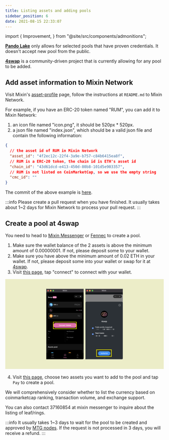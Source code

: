 ```yaml
---
title: Listing assets and adding pools
sidebar_position: 6
date: 2021-08-15 22:33:07
---
```


import {
  Improvement,
} from "@site/src/components/admonitions";

<Improvement />

**[Pando Lake](https://lake.pando.im)** only allows for selected pools that have proven credentials. It doesn't accept new pool from the public.

**[4swap](https://4swap.org)** is a community-driven project that is currently allowing for any pool to be added.

## Add asset information to Mixin Network

Visit Mixin's [asset-profile](https://github.com/MixinNetwork/asset-profile) page, follow the instructions at `README.md` to Mixin Network.

For example, if you have an ERC-20 token named "RUM", you can add it to Mixin Network:

1. an icon file named "icon.png", it should be 520px * 520px.
2. a json file named "index.json", which should be a valid json file and contain the following information:

```json
{
  // the asset id of RUM in Mixin Network
  "asset_id": "4f2ec12c-22f4-3a9e-b757-c84b6415ea8f",
  // RUM is a ERC-20 token, the chain id is ETH's asset id
  "chain_id": "43d61dcd-e413-450d-80b8-101d5e903357",
  // RUM is not listed on CoinMarketCap, so we use the empty string
  "cmc_id": ""
}
```

The commit of the above example is [here](https://github.com/MixinNetwork/asset-profile/commit/437d378f899c5837598bdb8c4e9c18ae8f21ad27).

:::info
Please create a pull request when you have finished. It usually takes about 1~2 days for Mixin Network to process your pull request.
:::

## Create a pool at 4swap

You need to head to [Mixin Messenger](../../apps/wallets#mixin-messenger) or [Fennec](../../apps/wallets#fennec) to create a pool.

1. Make sure the wallet balance of the 2 assets is above the minimum amount of 0.00000001. If not, please deposit some to your wallet.
2. Make sure you have above the minimum amount of 0.02 ETH in your wallet. If not, please deposit some into your wallet or swap for it at [4swap](https://app.4swap.org).
3. Visit [this page](https://app.4swap.org/#/me), tap "connect" to connect with your wallet.

![](../assets/lake-get-started-p2.png)

4. Visit [this page](https://app.4swap.org/#/liquidity/create), choose two assets you want to add to the pool and tap `Pay` to create a pool.

We will comprehensively consider whether to list the currency based on coinmarketcap ranking, transaction volume, and exchange support.

You can also contact 37160854 at mixin messenger to inquire about the listing of leaf/rings.

:::info
It usually takes 1~3 days to wait for the pool to be created and approved by [MTG nodes](../key-concepts/mtg). If the request is not processed in 3 days, you will receive a refund.
:::
